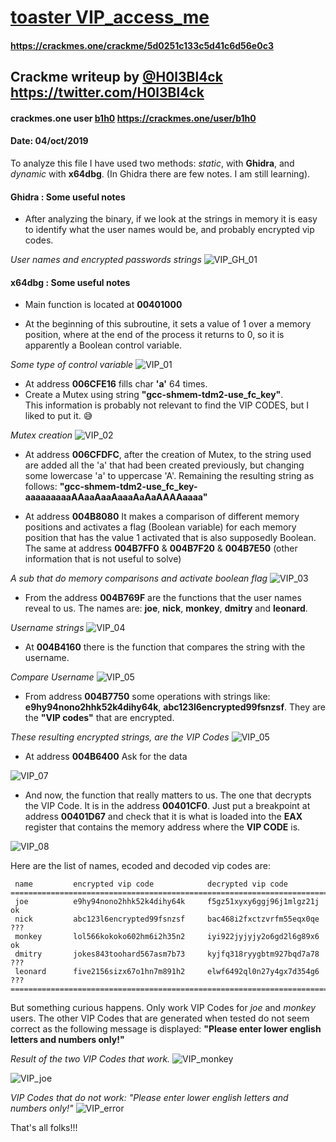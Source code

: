 # [toaster VIP_access_me](https://crackmes.one/crackme/5d0251c133c5d41c6d56e0c3)
#### https://crackmes.one/crackme/5d0251c133c5d41c6d56e0c3

## Crackme writeup by [@H0l3Bl4ck](https://twitter.com/H0l3Bl4ck) https://twitter.com/H0l3Bl4ck
#### crackmes.one user [b1h0](https://crackmes.one/user/b1h0) https://crackmes.one/user/b1h0
#### Date: 04/oct/2019 

To analyze this file I have used two methods: *static*, with **Ghidra**, and *dynamic* with **x64dbg**. (In Ghidra there are few notes. I am still learning).


#### Ghidra : Some useful notes

- After analyzing the binary, if we look at the strings in memory it is easy to identify what the user names would be, and probably encrypted vip codes.

*User names and encrypted passwords strings*
![VIP_GH_01](VIP_ghidra_img_01.png "User names and encrypted vip code strings")


#### x64dbg : Some useful notes

- Main function is located at **00401000**

- At the beginning of this subroutine, it sets a value of 1 over a memory position, where at the end of the process it returns to 0, so it is apparently a Boolean control variable.

*Some type of control variable*
![VIP_01](VIP_image_01.png "Some type of control variable") 

- At address **006CFE16** fills char **'a'** 64 times.
- Create a Mutex using string **"gcc-shmem-tdm2-use_fc_key"**.  
  This information is probably not relevant to find the VIP CODES, but I liked to put it. :sweat_smile: 

*Mutex creation* 
![VIP_02](VIP_image_02.png "Mutex creation")

- At address **006CFDFC**, after the creation of Mutex, to the string used are added all the 'a' that had been created previously, but changing some lowercase 'a' to uppercase 'A'. Remaining the resulting string as follows: **"gcc-shmem-tdm2-use_fc_key-aaaaaaaaaAAaaAaaAaaaAaAaAAAAaaaa"**
 
- At address **004B8080** It makes a comparison of different memory positions and activates a flag (Boolean variable) for each memory position that has the value 1 activated that is also supposedly Boolean. The same at address **004B7FF0** & **004B7F20** & **004B7E50**
(other information that is not useful to solve)

*A sub that do memory comparisons and activate boolean flag*
![VIP_03](VIP_image_03.png "A sub that do memory comparisons and activate boolean flag")

- From the address **004B769F** are the functions that the user names reveal to us.
The names are: **joe**, **nick**, **monkey**, **dmitry** and **leonard**.

*Username strings*
![VIP_04](VIP_image_04.png "Username strings")  

- At **004B4160** there is the function that compares the string with the username.

*Compare Username*
![VIP_05](VIP_image_06.png "Compare Username")

 
- From address **004B7750** some operations with strings like:
 **e9hy94nono2hhk52k4dihy64k**, **abc123l6encrypted99fsnzsf**. They are the **"VIP codes"** that are encrypted.


*These resulting encrypted strings, are the VIP Codes*
![VIP_05](VIP_image_05.png "encrypted vip codes")

- At address **004B6400** Ask for the data

![VIP_07](VIP_image_07_ask_data.png "ask data")


- And now, the function that really matters to us. The one that decrypts the VIP Code. It is in the address **00401CF0**.
Just put a breakpoint at address **00401D67** and check that it is what is loaded into the **EAX** register that contains the memory address where the **VIP CODE** is.

![VIP_08](VIP_image_08_decrypt.png "ask data")

Here are the list of names, ecoded and decoded vip codes are:

	 name         encrypted vip code            decrypted vip code
	===============================================================================
	 joe          e9hy94nono2hhk52k4dihy64k     f5gz51xyxy6ggj96j1mlgz21j   ok 
	 nick         abc123l6encrypted99fsnzsf     bac468i2fxctzvrfm55eqx0qe   ???
	 monkey       lol566kokoko602hm6i2h35n2     iyi922jyjyjy2o6gd2l6g89x6   ok
	 dmitry       jokes843toohard567asm7b73     kyjfq318ryygbtm927bqd7a78   ???
	 leonard      five2156sizx67o1hn7m891h2     elwf6492ql0n27y4gx7d354g6   ???
	===============================================================================

But something curious happens. Only work VIP Codes for *joe* and *monkey* users. The other VIP Codes that are generated when tested do not seem correct as the following message is displayed:
**"Please enter lower english letters and numbers only!"**


*Result of the two VIP Codes that work.*
![VIP_monkey](VIP_image_99_result.png "monkey VIP CODE")

![VIP_joe](VIP_image_99_result-2.png "joe VIP CODE")


*VIP Codes that do not work: "Please enter lower english letters and numbers only!"*
![VIP_error](VIP_image_09_lower_english.png "joe VIP CODE")

That's all folks!!!









